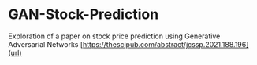 # GAN-Stock-Prediction
Exploration of a paper on stock price prediction using Generative Adversarial Networks
[https://thescipub.com/abstract/jcssp.2021.188.196](url)

